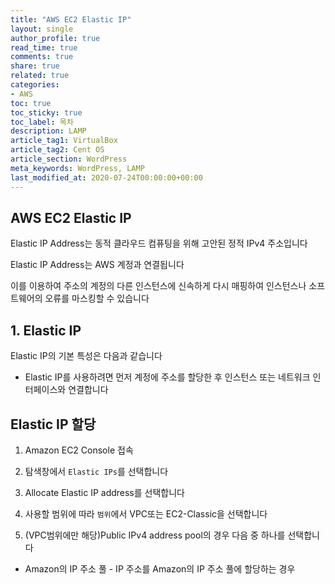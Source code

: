 ```yaml
---
title: "AWS EC2 Elastic IP"
layout: single
author_profile: true
read_time: true
comments: true
share: true
related: true
categories:
- AWS
toc: true
toc_sticky: true
toc_label: 목차
description: LAMP
article_tag1: VirtualBox
article_tag2: Cent OS
article_section: WordPress
meta_keywords: WordPress, LAMP
last_modified_at: 2020-07-24T00:00:00+00:00
---
```

## AWS EC2 Elastic IP

Elastic IP Address는 동적 클라우드 컴퓨팅을 위해 고안된 정적 IPv4 주소입니다

Elastic IP Address는 AWS 계정과 연결됩니다

이를 이용하여 주소의 계정의 다른 인스턴스에 신속하게 다시 매핑하여 인스턴스나 소프트웨어의 오류를 마스킹할 수 있습니다

## 1. Elastic IP 

Elastic IP의 기본 특성은 다음과 같습니다

- Elastic IP를 사용하려면 먼저 계정에 주소를 할당한 후 인스턴스 또는 네트워크 인터페이스와 연결합니다

## Elastic IP 할당

1. Amazon EC2 Console 접속

2. 탐색창에서 `Elastic IPs`를 선택합니다

3. Allocate Elastic IP address를 선택합니다

4. 사용할 범위에 따라 `범위`에서 VPC또는 EC2-Classic을 선택합니다

5. (VPC범위에만 해당)Public IPv4 address pool의 경우 다음 중 하나를 선택합니다

* Amazon의 IP 주소 풀 - IP 주소를 Amazon의 IP 주소 풀에 할당하는 경우